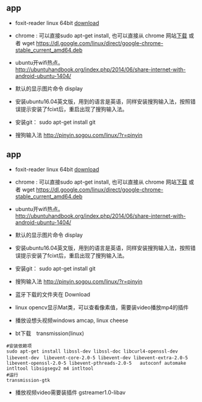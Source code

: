 ## app
- foxit-reader linux 64bit [download](https://www.foxitsoftware.com/products/pdf-reader/)
- chrome : 可以直接sudo apt-get install, 也可以直接从 chrome 网站[下载](https://www.chrome64bit.com/)
    或者 wget https://dl.google.com/linux/direct/google-chrome-stable_current_amd64.deb
    
- ubuntu开wifi热点。 http://ubuntuhandbook.org/index.php/2014/06/share-internet-with-android-ubuntu-1404/
- 默认的显示图片命令  display
- 安装ubuntu16.04英文版，用到的语言是英语，同样安装搜狗输入法，按照错误提示安装了fcixt后，重启出现了搜狗输入法。
- 安装git： sudo apt-get install git
- 搜狗输入法  http://pinyin.sogou.com/linux/?r=pinyin

## app
- foxit-reader linux 64bit [download](https://www.foxitsoftware.com/products/pdf-reader/)
- chrome : 可以直接sudo apt-get install, 也可以直接从 chrome 网站[下载](https://www.chrome64bit.com/)
    或者 wget https://dl.google.com/linux/direct/google-chrome-stable_current_amd64.deb
    
- ubuntu开wifi热点。 http://ubuntuhandbook.org/index.php/2014/06/share-internet-with-android-ubuntu-1404/
- 默认的显示图片命令  display
- 安装ubuntu16.04英文版，用到的语言是英语，同样安装搜狗输入法，按照错误提示安装了fcixt后，重启出现了搜狗输入法。
- 安装git： sudo apt-get install git
- 搜狗输入法  http://pinyin.sogou.com/linux/?r=pinyin
- 蓝牙下载的文件夹在 Download
- linux opencv显示Mat类，可以查看像素值，需要装video播放mp4的插件
- 播放设想头视频windows amcap, linux cheese




- bt下载　transmission(linux)
```shell
#安装依赖项
sudo apt-get install libssl-dev libssl-doc libcurl4-openssl-dev libevent-dev　libevent-core-2.0-5 libevent-dev libevent-extra-2.0-5 libevent-openssl-2.0-5 libevent-pthreads-2.0-5   autoconf automake intltool libsigsegv2 m4 intltool
#运行
transmission-gtk
```
- 播放视频video需要装插件
gstreamer1.0-libav